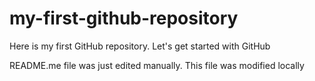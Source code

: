 # my-first-github-repository
Here is my first GitHub repository. Let's get started with GitHub

README.me file was just edited manually. This file was modified locally
